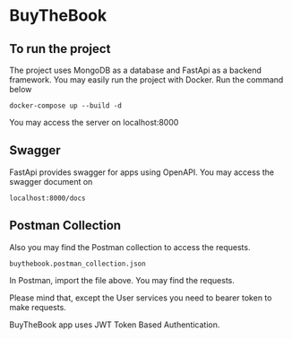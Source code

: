 # BuyTheBook

## To run the project

The project uses MongoDB as a database and FastApi as a backend framework.
You may easily run the project with Docker. Run the command below

````
docker-compose up --build -d
````

You may access the server on localhost:8000

## Swagger
FastApi provides swagger for apps using OpenAPI. You may access the swagger document on
````
localhost:8000/docs
````

## Postman Collection

Also you may find the Postman collection to access the requests.
````
buythebook.postman_collection.json
````
In Postman, import the file above. You may find the requests. 

Please mind that, except the User services you need to bearer token to make requests.

BuyTheBook app uses JWT Token Based Authentication.